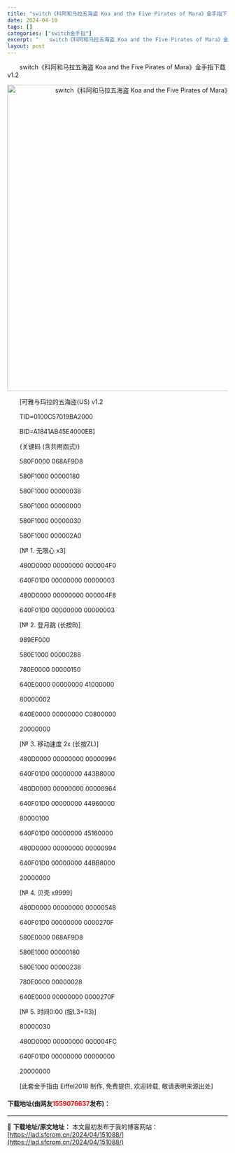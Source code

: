 ```yaml
---
title: "switch《科阿和马拉五海盗 Koa and the Five Pirates of Mara》金手指下载v1.2"
date: 2024-04-10
tags: []
categories: ["switch金手指"]
excerpt: "　　switch《科阿和马拉五海盗 Koa and the Five Pirates of Mara》金手指下载v1.2 　　[可雅与玛拉的五海盗(US) v1.2 　　TID=0100C57019BA2000 　　BID=A1841AB45E4000EB] 　　{关键码 (含共用函式)} 　　58&hellip;"
layout: post
---
```


 <p>　　switch《科阿和马拉五海盗 Koa and the Five Pirates of Mara》金手指下载v1.2</p> <p align="center"><img align="" border="0" src="https://lad.sfcrom.cn/wp-content/uploads/2024/04/20240410_6615e8966231b.webp" width="700" alt="switch《科阿和马拉五海盗 Koa and the Five Pirates of Mara》金手指下载v1.2" /></p> <p>　　[可雅与玛拉的五海盗(US) v1.2</p> <p>　　TID=0100C57019BA2000</p> <p>　　BID=A1841AB45E4000EB]</p> <p>　　{关键码 (含共用函式)}</p> <p>　　580F0000 068AF9D8</p> <p>　　580F1000 00000180</p> <p>　　580F1000 00000038</p> <p>　　580F1000 00000000</p> <p>　　580F1000 00000030</p> <p>　　580F1000 000002A0</p> <p>　　[№ 1. 无限心 x3]</p> <p>　　480D0000 00000000 000004F0</p> <p>　　640F01D0 00000000 00000003</p> <p>　　480D0000 00000000 000004F8</p> <p>　　640F01D0 00000000 00000003</p> <p>　　[№ 2. 登月跳 (长按B)]</p> <p>　　989EF000</p> <p>　　580E1000 00000288</p> <p>　　780E0000 00000150</p> <p>　　640E0000 00000000 41000000</p> <p>　　80000002</p> <p>　　640E0000 00000000 C0800000</p> <p>　　20000000</p> <p>　　[№ 3. 移动速度 2x (长按ZL)]</p> <p>　　480D0000 00000000 00000994</p> <p>　　640F01D0 00000000 443B8000</p> <p>　　480D0000 00000000 00000964</p> <p>　　640F01D0 00000000 44960000</p> <p>　　80000100</p> <p>　　640F01D0 00000000 45160000</p> <p>　　480D0000 00000000 00000994</p> <p>　　640F01D0 00000000 44BB8000</p> <p>　　20000000</p> <p>　　[№ 4. 贝壳 x9999]</p> <p>　　480D0000 00000000 00000548</p> <p>　　640F01D0 00000000 0000270F</p> <p>　　580E0000 068AF9D8</p> <p>　　580E1000 00000180</p> <p>　　580E1000 00000238</p> <p>　　780E0000 00000028</p> <p>　　640E0000 00000000 0000270F</p> <p>　　[№ 5. 时间0:00 (按L3+R3)]</p> <p>　　80000030</p> <p>　　480D0000 00000000 000004FC</p> <p>　　640F01D0 00000000 00000000</p> <p>　　20000000</p> <p>　　[此套金手指由 Eiffel2018 制作, 免费提供, 欢迎转载, 敬请表明来源出处]</p> <p><h4>下载地址(由网友<font color="red">1559076637</font>发布)：</h4></p> 

---
📖 **下载地址/原文地址：** 本文最初发布于我的博客网站：[https://lad.sfcrom.cn/2024/04/151088/](https://lad.sfcrom.cn/2024/04/151088/)
